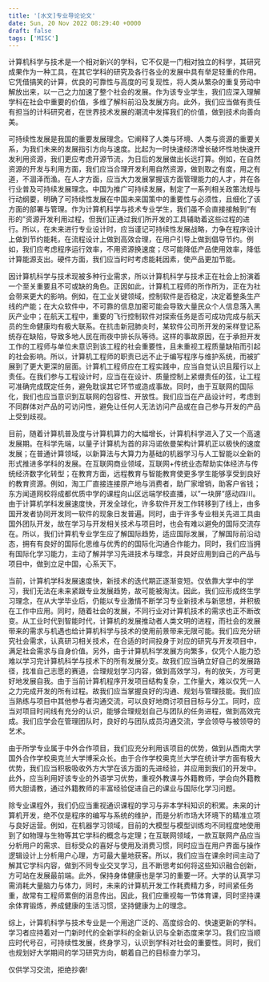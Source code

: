 ```yaml
---
title: '[水文]专业导论论文'
date: Sun, 20 Nov 2022 08:29:40 +0000
draft: false
tags: ['MISC']
---
```



   计算机科学与技术是一个相对新兴的学科，它不仅是一门相对独立的科学，其研究成果作为一种工具，在其它学科的研究及各行各业的发展中具有举足轻重的作用。它凭借搞笑的计算，优良的可靠性与高度的可复现性，将人类从繁杂的重复劳动中解放出来，以一己之力加速了整个社会的发展。作为该专业学生，我们应深入理解学科在社会中重要的价值，多维了解科前沿及发展方向。此外，我们应当做有责任有担当的计科研究者，在世界技术发展的潮流中发挥我们的价值，做到技术向善向美。
 
   可持续性发展是我国的重要发展理念。它阐释了人类与环境、人类与资源的重要关系，为我们未来的发展指引方向与速度。比起为一时快速经济增长破坏性地快速开发利用资源，我们更应考虑开源节流，为日后的发展做出长远打算。例如，在自然资源的开发与利用方面，我们应当合理开发利用自然资源，做到取之有度，用之有道，不涸泽而渔。在人才方面，应当大力发展掌握该方面管理能力的人才，并在各行业普及可持续发展理念。中国为推广可持续发展，制定了一系列相关政策法规与行动纲要，明确了可持续性发展在中国未来国策中的重要性与必须性，且细化了该方面的部署与管理。作为计算机科学与技术专业学生，我们虽不会直接接触到“有形的”资源开发利用过程，但我们正通过我们所开发的工具辅助着这些过程的进行。所以，在未来进行专业设计时，应当谨记可持续性发展战略，力争在程序设计上做到节约能耗，在流程设计上做到高效合理，在用户引导上做到倡导节约。例如，我们应考虑程序运行效率，不用资源换速度；尽可能降低产品使用效率，降低计算能源支出。硬件方面，我们应当时时考虑能耗因素，使产品更加节能。

   因计算机科学与技术现被多种行业需求，所以计算机科学与技术正在社会上扮演着一个至关重要且不可或缺的角色。正因如此，计算机工程师的所作所为，正在为社会带来更大的影响。例如，在工业关键领域，控制软件是否稳定，决定着整条生产线的产能；在大众软件中，不可靠的信息加密可能会导致大量民众个人信息落入黑灰产业中；在航天工程中，重要的飞行控制软件对探索任务是否可成功完成与航天员的生命健康均有极大联系。在抗击新冠肺炎时，某软件公司所开发的采样登记系统存在缺陷，导致多地人民在雨夜中排长队等待。这样的事故原因，在于承担开发工作的工程师与单位未意识到该工程的社会重要性，且未重视工程质量缺陷而引起的社会影响。所以，计算机工程师的职责已远不止于编写程序与维护系统，而被扩展到了更大更深的层面。计算机工程师应在工程实践中，应当自觉认识且履行以上责任。在我们参与工程设计时，应当在在设计、质量控制上紧绷责任的弦，让工程可准确完成既定任务，避免耽误其它环节或造成事故。同时，由于互联网的国际化，我们也应当意识到互联网的包容性、开放性。我们应当在产品设计时，考虑到不同群体对产品的可访问性，避免让任何人无法访问产品或在自己参与开发的产品上受到歧视。

   目前，随着计算机普及度与计算机算力的大幅增长，计算机科学进入了又一个高速发展期。在科学先端，以量子计算机为首的非冯诺依曼架构计算机正以极快的速度发展；在普通计算领域，以新算法与大算力为基础的机器学习与人工智能以全新的形式推进多学科的发展。在互联网商业领域，互联网+传统业态帮助实体经济与传统经济数字化转型；在教育方面，远程教育与智能教育使更多学生能够享受到良好的教育资源。例如，淘工厂直接连接原产地与消费者，助厂家增销，助客户省钱；东方闻道网校将成都优质中学的课程向山区远端学校直播，以”一块屏”感动四川。由于计算机学科发展速度快，开发全球化，许多软件开发工作转移到了线上，由多国开发者协同开发同一软件的现象日发普遍。同时，由于许多专业相关先进工具由国外团队开发，故在学习与开发相关技术与项目时，也会有难以避免的国际交流存在。所以，我们计算机专业学生应了解国际趋势，适应国际发展，了解国际前沿动态，拥有有良好的国际化思维与优秀的的国际化沟通合作能力。同时，我们应当拥有国际化学习能力，主动了解并学习先进技术与理念，并良好应用到自己的产品与项目中，做到立足中国，心系天下。
   
   当前，计算机学科发展速度快，新技术的迭代期正逐渐变短。仅依靠大学中的学习，我们无法在未来紧跟专业发展趋势，故可能被淘汰。因此，我们应形成终生学习理念，在从大学毕业后，仍能以专业激情不断学习专业新技术与新思想，并积极在工作中应用。同时，随着社会的发展，不同行业对计算机技术的需求也正不断改变。从工业时代到智能时代，计算机的发展推动者人类文明的进程，而社会的发展带来的需求与机遇也给计算机科学与技术的使用前景带来无限可能。我们应充分研究社会需求，认真研习相关技术，在合适的时间投身于对应的研究与开发项目中，满足社会需求与自身价值。另外，由于计算机科学发展方向繁多，仅凭个人能力恐难以学习完计算机科学与技术下的所有发展分支。故我们应当确立好自己的发展路径，找准自己志愿的赛道，合理规划学习内容，做到高效学习，有的放矢，方可更好地发展自我。由于当前计算机程序开发项目结构复杂，工作量大，难以仅凭一人之力完成开发的所有过程。故我们应当掌握良好的沟通、规划与管理技能。我们应当熟练与项目中其他参与者沟通交流，可以良好地商讨项目目标与分工。同时，应当对项目时间线有充分的认识，能够合理规划自己与团队的任务进程，做到高效完成。我们应学会在管理团队时，良好的与团队成员沟通交流，学会领导与被领导的艺术。
   
   由于所学专业属于中外合作项目，我们应充分利用该项目的优势，做到从西南大学国外合作学校奥克兰大学博采众长。由于合作学校奥克兰大学在统计学方面有极大优势，我们应当积极吸收外方大学在该方面的先进经验，并应用到我们的开发中。此外，应当利用好该专业的外语学习优势，重视外教课与外籍教师，学会向外籍教师大胆请教，通过外籍教师的丰富经验促进自己的课业与国际化学习问题。
   
   除专业课程外，我们仍应当重视通识课程的学习与非本学科知识的积累。未来的计算机开发，绝不仅是程序的编写与系统的维护，而是分析市场大环境下的精准立项与良好运营。例如，在机器学习领域，目前的大模型与模型训练均不同程度地使用到了如物理与生物等其它学科的概念与定理；在互联网领域，一款互联网产品应当分析用户的需求、目标受众的喜好与使用及消费习惯，同时应当在用户界面与操作逻辑设计上分析用户心理，方可最大量地获客。所以，我们应当在课余时间主动了解其它学科内容，做到不同专业交叉学习，且不断思考如何将这些知识融合创新，方可站在发展最前端。此外，保持身体健康也是学习的重要一环。大学的认真学习需消耗大量脑力与体力，同时，未来的计算机开发工作耗费精力多，时间紧任务重，故常有工程师累倒的消息传出。因此，我们应重视每一节体育课，同时坚持课余体育锻炼，养成健康的生活习惯，坚持健康为上的理念。
	
   综上，计算机科学与技术专业是一个用途广泛的、高度综合的、快速更新的学科。学习者应持着对一门新时代的全新学科的全新认识与全新态度来学习。我们应当顺应时代号召，可持续性发展，终身学习，认识到学科对社会的重要性。同时，我们也规划好大学期间的学习研究方向，朝着自己的目标奋力学习。 


仅供学习交流，拒绝抄袭!
